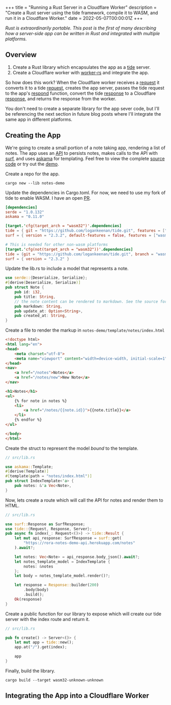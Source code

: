 +++
title = "Running a Rust Server in a Cloudflare Worker"
description = "Create a Rust server using the tide framework, compile it to WASM, and run it in a Cloudflare Worker."
date = 2022-05-07T00:00:01Z 
+++

_Rust is extraordinarily portable. This post is the first of many describing how a server-side app can be written in
Rust and integrated with multiple platforms._

## Overview

1. Create a Rust library which encapsulates the app as a [tide](https://github.com/http-rs/tide) server.
2. Create a Cloudflare worker with [worker-rs](https://github.com/cloudflare/workers-rs) and integrate the app.

So how does this work? When the Cloudflare worker receives
a [request](https://docs.rs/worker/0.0.9/worker/struct.Request.html) it converts it to a
tide [request](https://docs.rs/tide/latest/tide/struct.Request.html), creates the app server, passes the tide request to the
app's [respond](https://docs.rs/tide/latest/tide/struct.Server.html#method.respond) function, convert the
tide [response](https://docs.rs/tide/latest/tide/struct.Response.html) to a
Cloudflare [response](https://docs.rs/worker/0.0.9/worker/struct.Response.html), and returns the response from the worker.

You don't need to create a separate library for the app sever code, but I'll be referencing the next section in future 
blog posts where I'll integrate the same app in different platforms. 

## Creating the App

We're going to create a small portion of a note taking app, rendering a list of notes.  The app uses
an [API](https://github.com/rora-rs/notes-demo-api) to persists notes, makes calls to the API
with [surf](https://github.com/http-rs/surf), and uses [askama](https://github.com/djc/askama/) for templating. Feel
free to view the complete [source code](https://github.com/rora-rs/notes-demo) or try out
the [demo](https://notes-demo-cf-worker.logankeenan.workers.dev/).

Create a repo for the app.

```shell
cargo new --lib notes-demo
```

Update the dependencies in Cargo.toml. For now, we need to use my fork of tide to enable WASM. I have an
open [PR](https://github.com/http-rs/tide/pull/877).

```toml
[dependencies]
serde = "1.0.132"
askama = "0.11.0"

[target.'cfg(target_arch = "wasm32")'.dependencies]
tide = { git = "https://github.com/logankeenan/tide.git", features = ["wasm"], branch = "wasm", default-features = false }
surf = { version = "2.3.2", default-features = false, features = ["wasm-client"] }

# This is needed for other non-wasm platforms
[target.'cfg(not(target_arch = "wasm32"))'.dependencies]
tide = {git = "https://github.com/logankeenan/tide.git", branch = "wasm" }
surf = { version = "2.3.2" }
```

Update the lib.rs to include a model that represents a note. 
```rust
use serde::{Deserialize, Serialize};
#[derive(Deserialize, Serialize)]
pub struct Note {
    pub id: i32,
    pub title: String,
    // the note content can be rendered to markdown. See the source for more details
    pub markdown: String,
    pub update_at: Option<String>,
    pub created_at: String,
}
```

Create a file to render the markup in `notes-demo/template/notes/index.html`
```html
<!doctype html>
<html lang="en">
<head>
    <meta charset="utf-8">
    <meta name="viewport" content="width=device-width, initial-scale=1">
</head>
<nav>
    <a href="/notes">Notes</a>
    <a href="/notes/new">New Note</a>
</nav>

<h1>Notes</h1>
<ul>
    {% for note in notes %}
    <li>
        <a href="/notes/{{note.id}}">{{note.title}}</a>
    </li>
    {% endfor %}
</ul>

</body>
</html>
```

Create the struct to represent the model _bound_ to the template.

```rust
// src/lib.rs

use askama::Template;
#[derive(Template)]
#[template(path = "notes/index.html")]
pub struct IndexTemplate<'a> {
    pub notes: &'a Vec<Note>,
}
```


Now, lets create a route which will call the API for notes and render them to HTML.

```rust
// src/lib.rs

use surf::Response as SurfResponse;
use tide::{Request, Response, Server};
pub async fn index(_: Request<()>) -> tide::Result {
    let mut api_response: SurfResponse = surf::get(
        "https://rora-notes-demo-api.herokuapp.com/notes"
    ).await?;

    let notes: Vec<Note> = api_response.body_json().await?;
    let notes_template_model = IndexTemplate {
        notes: &notes
    };
    let body = notes_template_model.render()?;

    let response = Response::builder(200)
        .body(body)
        .build();
    Ok(response)
}
```

Create a public function for our library to expose which will create our tide server with the index route 
and return it.

```rust
// src/lib.rs

pub fn create() -> Server<()> {
    let mut app = tide::new();
    app.at("/").get(index);

    app
}
```

Finally, build the library.
```shell
cargo build --target wasm32-unknown-unknown
```

## Integrating the App into a Cloudflare Worker

